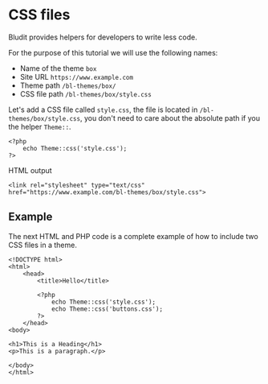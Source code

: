 # CSS files
<!-- position: 3 -->

Bludit provides helpers for developers to write less code.

For the purpose of this tutorial we will use the following names:
- Name of the theme `box`
- Site URL `https://www.example.com`
- Theme path `/bl-themes/box/`
- CSS file path `/bl-themes/box/style.css`

Let's add a CSS file called `style.css`, the file is located in `/bl-themes/box/style.css`, you don't need to care about the absolute path if you the helper `Theme::`.
```
<?php
	echo Theme::css('style.css');
?>
```

HTML output
```
<link rel="stylesheet" type="text/css" href="https://www.example.com/bl-themes/box/style.css">
```

<h2 id="example">Example</h2>

The next HTML and PHP code is a complete example of how to include two CSS files in a theme.

```
<!DOCTYPE html>
<html>
	<head>
		<title>Hello</title>

		<?php
			echo Theme::css('style.css');
			echo Theme::css('buttons.css');
		?>
	</head>
<body>

<h1>This is a Heading</h1>
<p>This is a paragraph.</p>

</body>
</html>
```
